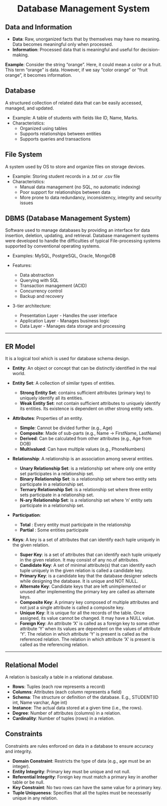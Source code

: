 <h1 align="center">Database Management System</h1>

## Data and Information
 - **Data**: Raw, unorganized facts that by themselves may have no meaning. Data becomes meaningful only when processed.
 - **Information**: Processed data that is meaningful and useful for decision-making.

**Example**: Consider the string “orange”. Here, it could mean a color or a fruit. This term “orange” is data. However, if we say “color orange” or “fruit orange”, it becomes information.

## Database
A structured collection of related data that can be easily accessed, managed, and updated.
- Example: A table of students with fields like ID, Name, Marks.
- Characteristics:
  - Organized using tables
  - Supports relationships between entities
  - Supports queries and transactions

## File System
A system used by OS to store and organize files on storage devices.
- Example: Storing student records in a .txt or .csv file
- Characteristics:
  - Manual data management (no SQL, no automatic indexing)
  - Poor support for relationships between data
  - More prone to data redundancy, inconsistency, integrity and security issues

## DBMS (Database Management System)
Software used to manage databases by providing an interface for data insertion, deletion, updating, and retrieval. Database management systems were developed to handle the difficulties of typical File-processing systems supported by conventional operating systems.
 - Examples: MySQL, PostgreSQL, Oracle, MongoDB
 - Features:
   - Data abstraction
   - Querying with SQL
   - Transaction management (ACID)
   - Concurrency control
   - Backup and recovery
 
 - 3-tier architecture:
   - Presentation Layer - Handles the user interface
   - Application Layer - Manages business logic
   - Data Layer - Manages data storage and processing

---

## ER Model

It is a logical tool which is used for database schema design.
 
 - **Entity**: An object or concept that can be distinctly identified in the real world.
 
 - **Entity Set**: A collection of similar types of entities.
   - **Strong Entity Set**: contains sufficient attributes (primary key) to uniquely identify all its entities.
   - **Weak Entity Set**: not contain sufficient attributes to uniquely identify its entities. Its existence is dependent on other strong entity sets.

 - **Attributes**: Properties of an entity.
   - **Simple**: Cannot be divided further (e.g., Age)
   - **Composite**: Made of sub-parts (e.g., Name → FirstName, LastName)
   - **Derived**: Can be calculated from other attributes (e.g., Age from DOB)
   - **Multivalued**: Can have multiple values (e.g., PhoneNumbers)

 - **Relationship**: A relationship is an association among several entities.
   - **Unary Relationship Set**: is a relationship set where only one entity set participates in a relationship set.
   - **Binary Relationship Set**: is a relationship set where two entity sets participate in a relationship set.
   - **Ternary Relationship Set**: is a relationship set where three entity sets participate in a relationship set.
   - **N-ary Relationship Set**: is a relationship set where ‘n’ entity sets participate in a relationship set.
 
 - **Participation**:
   - **Total** : Every entity must participate in the relationship
   - **Partial** : Some entities participate

 - **Keys**: A key is a set of attributes that can identify each tuple uniquely in the given relation.
   - **Super Key**: is a set of attributes that can identify each tuple uniquely in the given relation. It may consist of any no.of attributes.
   - **Candidate Key**: A set of minimal attribute(s) that can identify each tuple uniquely in the given relation is called a candidate key.
   - **Primary Key**: is a candidate key that the database designer selects while designing the database. It is unique and NOT NULL.
   - **Alternate Key**: Candidate keys that are left unimplemented or unused after implementing the primary key are called as alternate keys.
   - **Composite Key**: A primary key composed of multiple attributes and not just a single attribute is called a composite key.
   - **Unique Key**: It is unique for all the records of the table. Once assigned, its value cannot be changed. It may have a NULL value.
   - **Foreign Key**: An attribute ‘X’ is called as a foreign key to some other attribute ‘Y’ when its values are dependent on the values of attribute ‘Y’. The relation in which attribute ‘Y’ is present is called as the referenced relation. The relation in which attribute ‘X’ is present is called as the referencing relation.

---

## Relational Model
A relation is basically a table in a relational database.
 - **Rows**: Tuples (each row represents a record)
 - **Columns**: Attributes (each column represents a field)
 - **Schema**: The structure or definition of the database. E.g., STUDENT(ID int, Name varchar, Age int)
 - **Instance**: The actual data stored at a given time (i.e., the rows).
 - **Degree**: Number of attributes (columns) in a relation.
 - **Cardinality**: Number of tuples (rows) in a relation.

## Constraints
Constraints are rules enforced on data in a database to ensure accuracy and integrity.
 - **Domain Constraint**: Restricts the type of data (e.g., age must be an integer).
 - **Entity Integrity**: Primary key must be unique and not null.
 - **Referential Integrity**: Foreign key must match a primary key in another table or be null.
 - **Key Constraint**: No two rows can have the same value for a primary key.
 - **Tuple Uniqueness**: Specifies that all the tuples must be necessarily unique in any relation.


